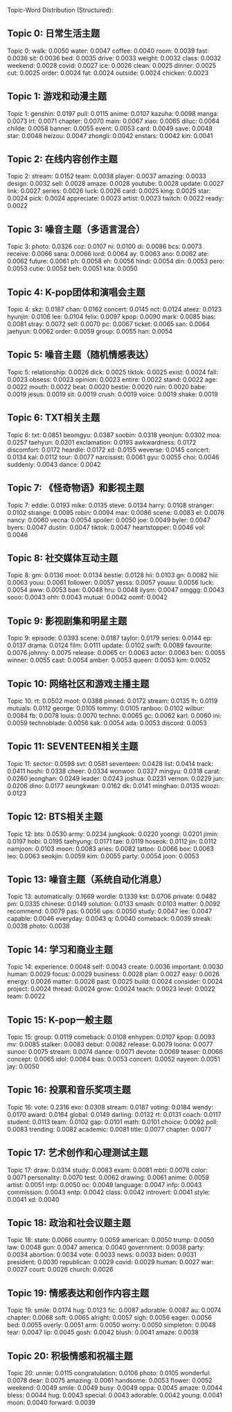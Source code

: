 Topic-Word Distribution (Structured):
## Topic 0: 日常生活主题
Topic 0:
  walk: 0.0050
  water: 0.0047
  coffee: 0.0040
  room: 0.0039
  fast: 0.0036
  sit: 0.0036
  bed: 0.0035
  drive: 0.0033
  weight: 0.0032
  class: 0.0032
  weekend: 0.0028
  covid: 0.0027
  ice: 0.0026
  clean: 0.0025
  dinner: 0.0025
  cut: 0.0025
  order: 0.0024
  fat: 0.0024
  outside: 0.0024
  chicken: 0.0023

## Topic 1: 游戏和动漫主题
Topic 1:
  genshin: 0.0197
  pull: 0.0115
  anime: 0.0107
  kazuha: 0.0098
  manga: 0.0073
  lrt: 0.0071
  chapter: 0.0070
  main: 0.0067
  xiao: 0.0065
  diluc: 0.0064
  childe: 0.0058
  banner: 0.0055
  event: 0.0053
  card: 0.0049
  save: 0.0048
  star: 0.0048
  heizou: 0.0047
  zhongli: 0.0042
  enstars: 0.0042
  kin: 0.0041

## Topic 2: 在线内容创作主题
Topic 2:
  stream: 0.0152
  team: 0.0038
  player: 0.0037
  amazing: 0.0033
  design: 0.0032
  sell: 0.0028
  amaze: 0.0028
  youtube: 0.0028
  update: 0.0027
  link: 0.0027
  series: 0.0026
  luck: 0.0026
  card: 0.0025
  king: 0.0025
  star: 0.0024
  pick: 0.0024
  appreciate: 0.0023
  artist: 0.0023
  twitch: 0.0022
  ready: 0.0022

## Topic 3: 噪音主题（多语言混合）
Topic 3:
  photo: 0.0326
  coz: 0.0107
  ni: 0.0100
  di: 0.0086
  bcs: 0.0073
  receive: 0.0066
  sana: 0.0066
  lord: 0.0064
  ay: 0.0063
  ano: 0.0062
  ate: 0.0062
  future: 0.0061
  ph: 0.0058
  eh: 0.0056
  hindi: 0.0054
  din: 0.0053
  pero: 0.0053
  cutie: 0.0052
  beh: 0.0051
  kita: 0.0050

## Topic 4: K-pop团体和演唱会主题
Topic 4:
  skz: 0.0187
  chan: 0.0162
  concert: 0.0145
  nct: 0.0124
  ateez: 0.0123
  hyunjin: 0.0106
  lee: 0.0104
  felix: 0.0097
  kpop: 0.0090
  mark: 0.0085
  bias: 0.0081
  stray: 0.0072
  sell: 0.0070
  pc: 0.0067
  ticket: 0.0065
  san: 0.0064
  jaehyun: 0.0062
  order: 0.0059
  group: 0.0055
  han: 0.0054

## Topic 5: 噪音主题（随机情感表达）
Topic 5:
  relationship: 0.0026
  dick: 0.0025
  tiktok: 0.0025
  exist: 0.0024
  fall: 0.0023
  obsess: 0.0023
  opinion: 0.0023
  entire: 0.0022
  stand: 0.0022
  age: 0.0022
  mouth: 0.0022
  beat: 0.0020
  bestie: 0.0020
  ruin: 0.0020
  babe: 0.0019
  jesus: 0.0019
  sit: 0.0019
  crush: 0.0019
  voice: 0.0019
  shake: 0.0019

## Topic 6: TXT相关主题
Topic 6:
  txt: 0.0851
  beomgyu: 0.0387
  soobin: 0.0318
  yeonjun: 0.0302
  moa: 0.0257
  taehyun: 0.0201
  exclamation: 0.0193
  awkwardness: 0.0172
  discomfort: 0.0172
  heardle: 0.0172
  xd: 0.0155
  weverse: 0.0145
  concert: 0.0134
  kai: 0.0112
  tour: 0.0077
  narcissist: 0.0061
  gyu: 0.0055
  choi: 0.0046
  suddenly: 0.0043
  dance: 0.0042

## Topic 7: 《怪奇物语》和影视主题
Topic 7:
  eddie: 0.0193
  mike: 0.0135
  steve: 0.0134
  harry: 0.0108
  stranger: 0.0102
  strange: 0.0095
  robin: 0.0094
  max: 0.0086
  scene: 0.0083
  el: 0.0076
  nancy: 0.0060
  vecna: 0.0054
  spoiler: 0.0050
  joe: 0.0049
  byler: 0.0047
  byers: 0.0047
  dustin: 0.0047
  tiktok: 0.0047
  heartstopper: 0.0046
  vol: 0.0046

## Topic 8: 社交媒体互动主题
Topic 8:
  gm: 0.0136
  moot: 0.0134
  bestie: 0.0128
  hii: 0.0103
  gn: 0.0082
  hiii: 0.0063
  youu: 0.0061
  follower: 0.0057
  yesss: 0.0057
  youuu: 0.0056
  luck: 0.0054
  aww: 0.0053
  bae: 0.0048
  hru: 0.0048
  ilysm: 0.0047
  omggg: 0.0043
  sooo: 0.0043
  ohh: 0.0043
  mutual: 0.0042
  oomf: 0.0042

## Topic 9: 影视剧集和明星主题
Topic 9:
  episode: 0.0393
  scene: 0.0187
  taylor: 0.0179
  series: 0.0144
  ep: 0.0137
  drama: 0.0124
  film: 0.0111
  update: 0.0102
  swift: 0.0089
  favourite: 0.0076
  johnny: 0.0075
  release: 0.0065
  cr: 0.0063
  actor: 0.0063
  ben: 0.0055
  winner: 0.0055
  cast: 0.0054
  amber: 0.0053
  queen: 0.0053
  kim: 0.0052

## Topic 10: 网络社区和游戏主播主题
Topic 10:
  rt: 0.0502
  moot: 0.0388
  pinned: 0.0172
  stream: 0.0135
  lh: 0.0119
  mutuals: 0.0112
  george: 0.0105
  tommy: 0.0105
  ranboo: 0.0102
  wilbur: 0.0084
  fb: 0.0078
  louis: 0.0070
  techno: 0.0065
  gc: 0.0062
  karl: 0.0060
  ini: 0.0059
  technoblade: 0.0056
  kak: 0.0054
  ada: 0.0053
  discord: 0.0053

## Topic 11: SEVENTEEN相关主题
Topic 11:
  sector: 0.0598
  svt: 0.0581
  seventeen: 0.0428
  list: 0.0414
  track: 0.0411
  hoshi: 0.0338
  cheer: 0.0334
  wonwoo: 0.0327
  mingyu: 0.0318
  carat: 0.0260
  jeonghan: 0.0249
  leader: 0.0243
  joshua: 0.0231
  vernon: 0.0229
  jun: 0.0206
  dino: 0.0177
  seungkwan: 0.0162
  dk: 0.0141
  minghao: 0.0135
  woozi: 0.0123

## Topic 12: BTS相关主题
Topic 12:
  bts: 0.0530
  army: 0.0234
  jungkook: 0.0220
  yoongi: 0.0201
  jimin: 0.0197
  hobi: 0.0195
  taehyung: 0.0171
  tae: 0.0119
  hoseok: 0.0112
  jin: 0.0112
  namjoon: 0.0103
  moon: 0.0083
  aries: 0.0082
  tattoo: 0.0066
  box: 0.0063
  leo: 0.0063
  seokjin: 0.0059
  kim: 0.0055
  party: 0.0054
  joon: 0.0053

## Topic 13: 噪音主题（系统自动化消息）
Topic 13:
  automatically: 0.1669
  wordle: 0.1339
  kst: 0.0706
  private: 0.0482
  pm: 0.0335
  chinese: 0.0149
  solution: 0.0133
  smash: 0.0103
  matter: 0.0092
  recommend: 0.0079
  pas: 0.0056
  ups: 0.0050
  study: 0.0047
  lee: 0.0047
  capable: 0.0046
  everyday: 0.0043
  q: 0.0040
  comeback: 0.0039
  streak: 0.0038
  photo: 0.0038

## Topic 14: 学习和商业主题
Topic 14:
  experience: 0.0048
  self: 0.0043
  create: 0.0036
  important: 0.0030
  human: 0.0029
  focus: 0.0029
  business: 0.0028
  plan: 0.0027
  easy: 0.0026
  energy: 0.0026
  matter: 0.0026
  past: 0.0025
  build: 0.0024
  consider: 0.0024
  project: 0.0024
  thread: 0.0024
  grow: 0.0024
  teach: 0.0023
  level: 0.0022
  team: 0.0022

## Topic 15: K-pop一般主题
Topic 15:
  group: 0.0119
  comeback: 0.0108
  enhypen: 0.0107
  kpop: 0.0093
  mv: 0.0085
  stalker: 0.0083
  debut: 0.0082
  release: 0.0079
  loona: 0.0077
  sunoo: 0.0075
  stream: 0.0074
  dance: 0.0071
  devote: 0.0069
  teaser: 0.0066
  concept: 0.0065
  idol: 0.0064
  bias: 0.0053
  concert: 0.0052
  nayeon: 0.0051
  jay: 0.0050

## Topic 16: 投票和音乐奖项主题
Topic 16:
  vote: 0.2316
  exo: 0.0308
  stream: 0.0187
  voting: 0.0184
  wendy: 0.0170
  award: 0.0164
  global: 0.0149
  darling: 0.0132
  rt: 0.0131
  coach: 0.0117
  student: 0.0113
  team: 0.0102
  gap: 0.0101
  math: 0.0101
  choice: 0.0092
  poll: 0.0083
  trending: 0.0082
  academic: 0.0081
  title: 0.0077
  chapter: 0.0077

## Topic 17: 艺术创作和心理测试主题
Topic 17:
  draw: 0.0314
  study: 0.0083
  exam: 0.0081
  mbti: 0.0078
  color: 0.0071
  personality: 0.0070
  test: 0.0062
  drawing: 0.0061
  anime: 0.0059
  artist: 0.0051
  intp: 0.0050
  oc: 0.0049
  language: 0.0047
  infp: 0.0043
  commission: 0.0043
  entp: 0.0042
  class: 0.0042
  introvert: 0.0041
  style: 0.0041
  xd: 0.0040

## Topic 18: 政治和社会议题主题
Topic 18:
  state: 0.0066
  country: 0.0059
  american: 0.0050
  trump: 0.0050
  law: 0.0048
  gun: 0.0047
  america: 0.0040
  government: 0.0038
  party: 0.0034
  abortion: 0.0034
  vote: 0.0033
  news: 0.0033
  biden: 0.0031
  president: 0.0030
  republican: 0.0029
  covid: 0.0029
  human: 0.0027
  war: 0.0027
  court: 0.0026
  church: 0.0026

## Topic 19: 情感表达和创作内容主题
Topic 19:
  smile: 0.0174
  hug: 0.0123
  fic: 0.0087
  adorable: 0.0087
  au: 0.0074
  chapter: 0.0068
  soft: 0.0065
  alright: 0.0057
  sigh: 0.0056
  eager: 0.0056
  bed: 0.0055
  overly: 0.0051
  arm: 0.0050
  worry: 0.0050
  simpleton: 0.0048
  tear: 0.0047
  lip: 0.0045
  gosh: 0.0042
  blush: 0.0041
  amaze: 0.0038

## Topic 20: 积极情感和祝福主题
Topic 20:
  unnie: 0.0115
  congratulation: 0.0106
  photo: 0.0105
  wonderful: 0.0078
  dear: 0.0075
  amazing: 0.0061
  handsome: 0.0053
  flower: 0.0052
  weekend: 0.0049
  smile: 0.0049
  busy: 0.0049
  oppa: 0.0045
  amaze: 0.0044
  bless: 0.0044
  hug: 0.0043
  special: 0.0043
  adorable: 0.0042
  young: 0.0041
  moon: 0.0040
  forward: 0.0039

